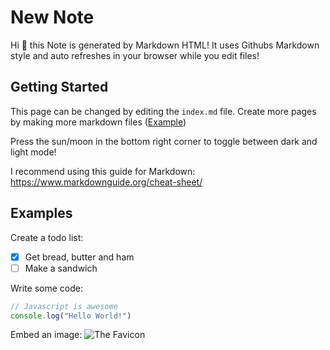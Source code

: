 # New Note

Hi :wave: this Note is generated by Markdown HTML!
It uses Githubs Markdown style and auto refreshes in your browser while you edit files!


## Getting Started

This page can be changed by editing the `index.md` file.
Create more pages by making more markdown files ([Example](apple))

Press the sun/moon in the bottom right corner to toggle between dark and light mode!

I recommend using this guide for Markdown: https://www.markdownguide.org/cheat-sheet/

## Examples

Create a todo list:

- [x] Get bread, butter and ham
- [ ] Make a sandwich

Write some code:

```javascript
// Javascript is awesome
console.log("Hello World!")
```

Embed an image:
![The Favicon](/__markdown/favicon.svg)


